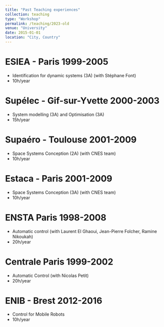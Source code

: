 ```yaml
---
title: "Past Teaching experiences"
collection: teaching
type: "Workshop"
permalink: /teaching/2023-old
venue: "University"
date: 2015-01-01
location: "City, Country"
---
```


ESIEA - Paris 1999-2005
======
* Identification for dynamic systems (3A) (with Stéphane Font)
* 10h/year
  
Supélec - Gif-sur-Yvette 2000-2003
======
* System modelling (3A) and Optimisation (3A)
* 15h/year

Supaéro - Toulouse 2001-2009
=====
* Space Systems Conception (2A) (with CNES team)
* 10h/year

Estaca - Paris 2001-2009
=====
* Space Systems Conception (3A) (with CNES team)
* 10h/year

ENSTA Paris 1998-2008
=====
* Automatic control (with Laurent El Ghaoui, Jean-Pierre Folcher, Ramine Nikoukah)
* 20h/year

Centrale Paris 1999-2002
=====
* Automatic Control (with Nicolas Petit)
* 20h/year

ENIB - Brest 2012-2016
=====
* Control for Mobile Robots
* 10h/year

